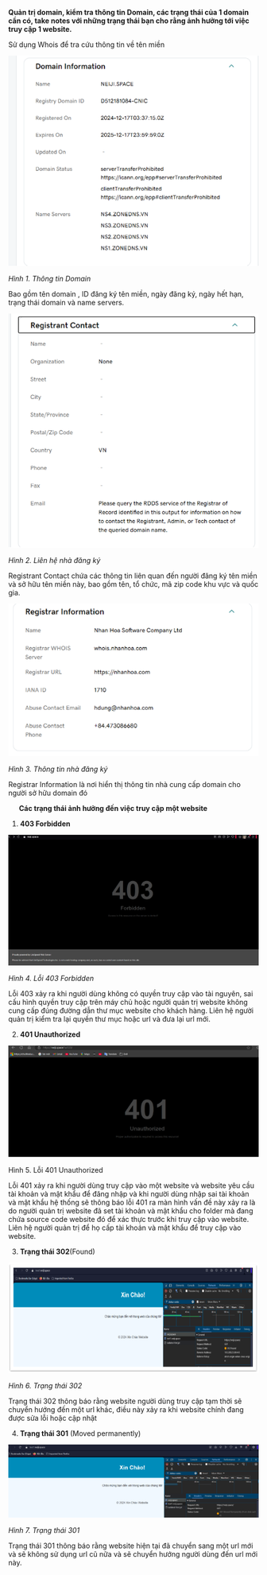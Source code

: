 ﻿**Quản trị domain, kiểm tra thông tin Domain, các trạng thái của 1 domain cần có, take notes với những trạng thái bạn cho rằng ảnh hưởng tới việc truy cập 1 website.**
 
Sử dụng Whois để tra cứu thông tin về tên miền

![](Aspose.Words.f372acd2-4727-430e-b468-ed98a31d3acc.001.png)

*Hình 1. Thông tin Domain*

Bao gồm tên domain , ID đăng ký tên miền, ngày đăng ký, ngày hết hạn, trạng thái domain và name servers. 

![](Aspose.Words.f372acd2-4727-430e-b468-ed98a31d3acc.002.png)

*Hình 2. Liên hệ nhà đăng ký*

Registrant Contact chứa các thông tin liên quan đến người đăng ký tên miền và sở hữu tên miền này, bao gồm tên, tổ chức, mã zip code khu vực và quốc gia.

![](Aspose.Words.f372acd2-4727-430e-b468-ed98a31d3acc.003.png)

*Hình 3. Thông tin nhà đăng ký*

Registrar Information là nơi hiển thị thông tin nhà cung cấp domain cho người sở hữu domain đó












`	`**Các trạng thái ảnh hưởng đến việc truy cập một website**

1. **403 Forbidden**

![](Aspose.Words.f372acd2-4727-430e-b468-ed98a31d3acc.004.png)

*Hình 4. Lỗi 403 Forbidden*

Lỗi 403 xảy ra khi người dùng không có quyền truy cập vào tài nguyên, sai cấu hình quyền truy cập trên máy chủ hoặc người quản trị website không cung cấp đúng đường dẫn thư mục website cho khách hàng. Liên hệ người quản trị kiểm tra lại quyền thư mục hoặc url và đưa lại url mới.










2. **401 Unauthorized**

![](Aspose.Words.f372acd2-4727-430e-b468-ed98a31d3acc.005.png)

Hình 5. Lỗi 401 Unauthorized

Lỗi 401 xảy ra khi người dùng truy cập vào một website và website yêu cầu tài khoản và mật khẩu để đăng nhập và khi người dùng nhập sai tài khoản và mật khẩu hệ thống sẽ thông báo lỗi 401 ra màn hình vấn đề này xảy ra là do người quản trị website đã set tài khoản và mật khẩu cho folder mà đang chứa source code website đó để xác thực trước khi truy cập vào website. Liên hệ người quản trị để họ cấp tài khoản và mật khẩu để truy cập vào website.









3. **Trạng thái 302**(Found)

![](Aspose.Words.f372acd2-4727-430e-b468-ed98a31d3acc.006.png)

*Hình 6. Trạng thái 302*

Trạng thái 302 thông báo rằng website người dùng truy cập tạm thời sẽ chuyển hướng đến một url khác, điều này xảy ra khi website chính đang được sửa lỗi hoặc cập nhật 

4. **Trạng thái 301** (Moved permanently)

![](Aspose.Words.f372acd2-4727-430e-b468-ed98a31d3acc.007.png)

*Hình 7. Trạng thái 301*

Trạng thái 301 thông báo rằng website hiện tại đã chuyển sang một url mới và sẽ không sử dụng url cũ nữa và sẽ chuyển hướng người dùng đến url mới này.



